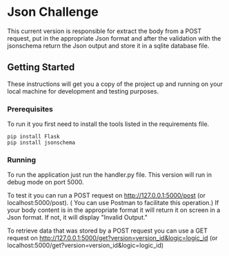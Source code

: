 # Json Challenge

This current version is responsible for extract the body from a POST request, put in the appropriate Json format and after the validation with the jsonschema return the Json output and store it in a sqlite database file.

## Getting Started

These instructions will get you a copy of the project up and running on your local machine for development and testing purposes.

### Prerequisites

To run it you first need to install the tools listed in the requirements file.

```
pip install Flask
pip install jsonschema

```

### Running

To run the application just run the handler.py file.
This version will run in debug mode on port 5000.

To test it you can run a POST request on http://127.0.0.1:5000/post (or localhost:5000/post). ( You can use Postman to facilitate this operation.)
If your body content is in the appropriate format it will return it on screen in a Json format.
If not, it will display "Invalid Output."

To retrieve data that was stored by a POST request you can use a GET request on http://127.0.0.1:5000/get?version=version_id&logic=logic_id (or localhost:5000/get?version=version_id&logic=logic_id)
